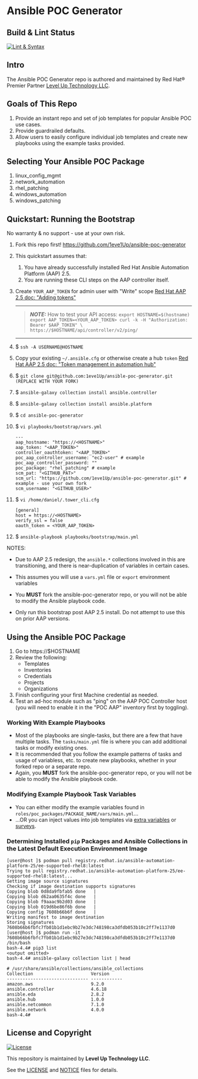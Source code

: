 # Ansible POC Generator

## Build & Lint Status

[![Lint & Syntax](https://github.com/1eve1Up/ansible-poc-generator/actions/workflows/lint.yml/badge.svg?branch=main)](https://github.com/1eve1Up/ansible-poc-generator/actions/workflows/lint.yml)

## Intro

The Ansible POC Generator repo is authored and maintained by Red Hat® Premier Partner [Level Up Technology LLC](https://levelupla.io).

## Goals of This Repo

1. Provide an instant repo and set of job templates for popular Ansible POC use cases. 
1. Provide guardrailed defaults.
1. Allow users to easily configure individual job templates and create new playbooks using the example tasks provided.

## Selecting Your Ansible POC Package

1. linux_config_mgmt
1. network_automation
1. rhel_patching
1. windows_automation
1. windows_patching

## Quickstart: Running the Bootstrap

No warranty & no support - use at your own risk.

1. Fork this repo first! https://github.com/1eve1Up/ansible-poc-generator

1. This quickstart assumes that:
    1. You have already successfully installed Red Hat Ansible Automation Platform (AAP) 2.5. 
    1. You are running these CLI steps on the AAP controller itself.

1. Create `YOUR_AAP_TOKEN` for admin user with "Write" scope [Red Hat AAP 2.5 doc: "Adding tokens"](https://docs.redhat.com/en/documentation/red_hat_ansible_automation_platform/2.5/html/access_management_and_authentication/gw-token-based-authentication#proc-controller-apps-create-tokens)

    ---
    > **_NOTE:_** How to test your API access:
        ```
        export HOSTNAME=$(hostname)
        export AAP_TOKEN=<YOUR_AAP_TOKEN>
        curl -k -H "Authorization: Bearer $AAP_TOKEN" \
            https://$HOSTNAME/api/controller/v2/ping/
        ```
    ---

1. $ `ssh -A USERNAME@HOSTNAME`

1. Copy your existing `~/.ansible.cfg` or otherwise create a hub `token` [Red Hat AAP 2.5 doc: "Token management in automation hub"](https://docs.redhat.com/en/documentation/red_hat_ansible_automation_platform/2.5/html-single/managing_automation_content/index#token-management-hub_cloud-sync)

1. $ `git clone git@github.com:1eve1Up/ansible-poc-generator.git (REPLACE WITH YOUR FORK)`

1. $ `ansible-galaxy collection install ansible.controller`

1. $ `ansible-galaxy collection install ansible.platform`

1. $ `cd ansible-poc-generator`

1. $ `vi playbooks/bootstrap/vars.yml`

    ```
    ---
    aap_hostname: "https://<HOSTNAME>"
    aap_token: "<AAP_TOKEN>"
    controller_oauthtoken: "<AAP_TOKEN>"
    poc_aap_controller_username: "ec2-user" # example
    poc_aap_controller_password: ""
    poc_package: "rhel_patching" # example
    scm_pat: "<GITHUB_PAT>"
    scm_url: "https://github.com/1eve1Up/ansible-poc-generator.git" # example - use your own fork
    scm_username: "<GITHUB_USER>"

    ```

1. $ `vi /home/daniel/.tower_cli.cfg`
    ```
    [general]
    host = https://<HOSTNAME>
    verify_ssl = false
    oauth_token = <YOUR_AAP_TOKEN>

    ```

1. $ `ansible-playbook playbooks/bootstrap/main.yml`

NOTES:

- Due to AAP 2.5 redesign, the `ansible.*` collections involved in this are transitioning, and there is near-duplication of variables in certain cases. 

- This assumes you will use a `vars.yml` file or `export` environment variables

- You **MUST** fork the ansible-poc-generator repo, or you will not be able to modify the Ansible playbook code.

- Only run this bootstrap post AAP 2.5 install. Do not attempt to use this on prior AAP versions.

## Using the Ansible POC Package

1. Go to https://$HOSTNAME
1. Review the following:
    - Templates
    - Inventories
    - Credentials
    - Projects
    - Organizations
1. Finish configuring your first Machine credential as needed.
1. Test an ad-hoc module such as "ping" on the AAP POC Controller host (you will need to enable it in the "POC AAP" inventory first by toggling).

### Working With Example Playbooks

- Most of the playbooks are single-tasks, but there are a few that have multiple tasks. The `tasks/main.yml` file is where you can add additional tasks or modify existing ones.
- It is recommended that you follow the example patterns of tasks and usage of variabless, etc. to create new playbooks, whether in your forked repo or a separate repo.
- Again, you **MUST** fork the ansible-poc-generator repo, or you will not be able to modify the Ansible playbook code.

### Modifying Example Playbook Task Variables

- You can either modify the example variables found in `roles/poc_packages/PACKAGE_NAME/vars/main.yml`...
- ...OR you can inject values into job templates via [extra variables](https://docs.redhat.com/en/documentation/red_hat_ansible_automation_platform/2.5/html/using_automation_execution/controller-job-templates#controller-extra-variables) or [surveys](https://docs.redhat.com/en/documentation/red_hat_ansible_automation_platform/2.5/html/using_automation_execution/controller-job-templates#controller-surveys-in-job-templates).

### Determining Installed `pip` Packages and Ansible Collections in the Latest Default Execution Environment Image

```
[user@host ]$ podman pull registry.redhat.io/ansible-automation-platform-25/ee-supported-rhel8:latest
Trying to pull registry.redhat.io/ansible-automation-platform-25/ee-supported-rhel8:latest...
Getting image source signatures
Checking if image destination supports signatures
Copying blob 0d8da9fbfab5 done   |
Copying blob d62aa0635f4c done   |
Copying blob f9aaac9b2d03 done   |
Copying blob 019d6be86f6b done   |
Copying config 7608b66b6f done   |
Writing manifest to image destination
Storing signatures
7608b66b6fbfc7fb01b1d1ebc9b27e3dc748198ca3dfdb053b10c2ff7e1137d0
[user@host ]$ podman run -it 7608b66b6fbfc7fb01b1d1ebc9b27e3dc748198ca3dfdb053b10c2ff7e1137d0 /bin/bash
bash-4.4# pip3 list
<output omitted>
bash-4.4# ansible-galaxy collection list | head

# /usr/share/ansible/collections/ansible_collections
Collection                      Version
------------------------------- ------------
amazon.aws                      9.2.0
ansible.controller              4.6.18
ansible.eda                     2.8.2
ansible.hub                     1.0.0
ansible.netcommon               7.1.0
ansible.network                 4.0.0
bash-4.4#

```

## License and Copyright

[![License](https://img.shields.io/badge/license-Apache%202.0-blue.svg)](LICENSE)

This repository is maintained by **Level Up Technology LLC**.  

See the [LICENSE](LICENSE) and [NOTICE](NOTICE) files for details.
